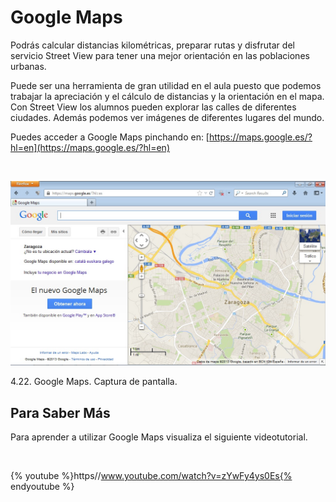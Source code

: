
# Google Maps

Podrás calcular distancias kilométricas, preparar rutas y disfrutar del servicio Street View para tener una mejor orientación en las poblaciones urbanas.

Puede ser una herramienta de gran utilidad en el aula puesto que podemos trabajar la apreciación y el cálculo de distancias y la orientación en el mapa. Con Street View los alumnos pueden explorar las calles de diferentes ciudades. Además podemos ver imágenes de diferentes lugares del mundo.

Puedes acceder a Google Maps pinchando en: [https://maps.google.es/?hl=en](https://maps.google.es/?hl=en)

 


![](img/google_maps.jpg)

 4.22. Google Maps. Captura de pantalla.

## Para Saber Más

Para aprender a utilizar Google Maps visualiza el siguiente videotutorial.

 


{% youtube %}https//www.youtube.com/watch?v=zYwFy4ys0Es{% endyoutube %}

 

